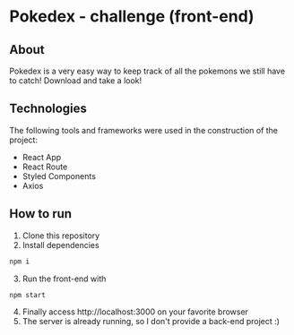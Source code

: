 # Pokedex - challenge (front-end)

## About 
Pokedex is a very easy way to keep track of all the pokemons we still have to catch!
Download and take a look!

## Technologies
The following tools and frameworks were used in the construction of the project:

* React App
* React Route
* Styled Components
* Axios

## How to run
1. Clone this repository
2. Install dependencies
``` bash
npm i
```
3. Run the front-end with
``` bash
npm start
```
4. Finally access http://localhost:3000 on your favorite browser
5. The server is already running, so I don't provide a back-end project :)
